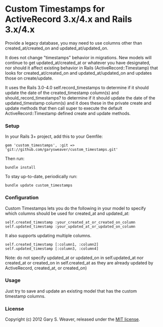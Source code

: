 Custom Timestamps for ActiveRecord 3.x/4.x and Rails 3.x/4.x
=====

Provide a legacy database, you may need to use columns other than created_at/created_on and updated_at/updated_on.

It does not change "timestamps" behavior in migrations. New models will continue to get updated_at/created_at or whatever you have designated, nor should it affect existing behavior in Rails (ActiveRecord::Timestamp) that looks for created_at/created_on and updated_at/updated_on and updates those on create/update.

It uses the Rails 3.0-4.0 self.record_timestamps to determine if it should update the date of the created_timestamp column(s) and should_record_timestamps? to determine if it should update the date of the updated_timestamp column(s) and it does these in the private create and update methods that then call super to execute the default ActiveRecord::Timestamp defined create and update methods.

### Setup

In your Rails 3+ project, add this to your Gemfile:

    gem 'custom_timestamps', :git => 'git://github.com/garysweaver/custom_timestamps.git'

Then run:

    bundle install

To stay up-to-date, periodically run:

    bundle update custom_timestamps

### Configuration

Custom Timestamps lets you do the following in your model to specify which columns should be used for created_at and updated_at:

    self.created_timestamp :your_created_at_or_created_on_column
    self.updated_timestamp :your_updated_at_or_updated_on_column

It also supports updating multiple columns.

    self.created_timestamp [:column1, :column2]
    self.updated_timestamp [:column3, :column4]

Note: do not specify updated_at or updated_on in self.updated_at nor created_at or created_on in self.created_at as they are already updated by ActiveRecord, created_at, or created_on)

### Usage

Just try to save and update an existing model that has the custom timestamp columns.

### License

Copyright (c) 2012 Gary S. Weaver, released under the [MIT license][lic].

[lic]: http://github.com/garysweaver/custom_timestamps/blob/master/LICENSE
